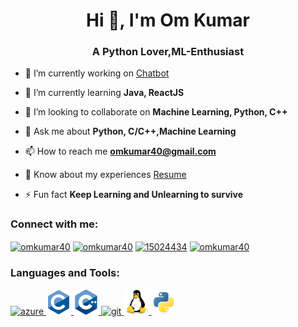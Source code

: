<h1 align="center">Hi 👋, I'm Om Kumar</h1>
<h3 align="center">A Python Lover,ML-Enthusiast</h3>

- 🔭 I’m currently working on [Chatbot](https://github.com/omkumar40/RestoBot)

- 🌱 I’m currently learning **Java, ReactJS**

- 👯 I’m looking to collaborate on **Machine Learning, Python, C++**

- 💬 Ask me about **Python, C/C++,Machine Learning**

- 📫 How to reach me **omkumar40@gmail.com**

- 📄 Know about my experiences [Resume](https://drive.google.com/drive/u/0/folders/1eY7izEqMeDbKZQvQ6CE8HJRcMOOCgsaV)

- ⚡ Fun fact **Keep Learning and Unlearning to survive**

<h3 align="left">Connect with me:</h3>
<p align="left">
<a href="https://dev.to/omkumar40" target="blank"><img align="center" src="https://cdn.jsdelivr.net/npm/simple-icons@3.0.1/icons/dev-dot-to.svg" alt="omkumar40" height="30" width="40" /></a>
<a href="https://linkedin.com/in/omkumar40" target="blank"><img align="center" src="https://cdn.jsdelivr.net/npm/simple-icons@3.0.1/icons/linkedin.svg" alt="omkumar40" height="30" width="40" /></a>
<a href="https://stackoverflow.com/users/15024434" target="blank"><img align="center" src="https://cdn.jsdelivr.net/npm/simple-icons@3.0.1/icons/stackoverflow.svg" alt="15024434" height="30" width="40" /></a>
<a href="https://instagram.com/omkumar40" target="blank"><img align="center" src="https://cdn.jsdelivr.net/npm/simple-icons@3.0.1/icons/instagram.svg" alt="omkumar40" height="30" width="40" /></a>
</p>

<h3 align="left">Languages and Tools:</h3>
<p align="left"> <a href="https://azure.microsoft.com/en-in/" target="_blank"> <img src="https://www.vectorlogo.zone/logos/microsoft_azure/microsoft_azure-icon.svg" alt="azure" width="40" height="40"/> </a> <a href="https://www.cprogramming.com/" target="_blank"> <img src="https://raw.githubusercontent.com/devicons/devicon/master/icons/c/c-original.svg" alt="c" width="40" height="40"/> </a> <a href="https://www.w3schools.com/cpp/" target="_blank"> <img src="https://raw.githubusercontent.com/devicons/devicon/master/icons/cplusplus/cplusplus-original.svg" alt="cplusplus" width="40" height="40"/> </a> <a href="https://git-scm.com/" target="_blank"> <img src="https://www.vectorlogo.zone/logos/git-scm/git-scm-icon.svg" alt="git" width="40" height="40"/> </a> <a href="https://www.linux.org/" target="_blank"> <img src="https://raw.githubusercontent.com/devicons/devicon/master/icons/linux/linux-original.svg" alt="linux" width="40" height="40"/> </a> <a href="https://www.python.org" target="_blank"> <img src="https://raw.githubusercontent.com/devicons/devicon/master/icons/python/python-original.svg" alt="python" width="40" height="40"/> </a> </p>
